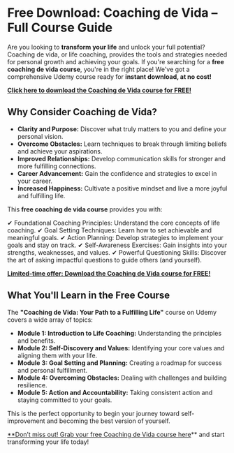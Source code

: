 # Free Download: Coaching de Vida – Full Course Guide

Are you looking to **transform your life** and unlock your full potential? Coaching de vida, or life coaching, provides the tools and strategies needed for personal growth and achieving your goals. If you're searching for a **free coaching de vida course**, you're in the right place! We've got a comprehensive Udemy course ready for **instant download, at no cost!**

[**Click here to download the Coaching de Vida course for FREE!**](https://udemywork.com/coaching-de-vida)

## Why Consider Coaching de Vida?

*   **Clarity and Purpose:** Discover what truly matters to you and define your personal vision.
*   **Overcome Obstacles:** Learn techniques to break through limiting beliefs and achieve your aspirations.
*   **Improved Relationships:** Develop communication skills for stronger and more fulfilling connections.
*   **Career Advancement:** Gain the confidence and strategies to excel in your career.
*   **Increased Happiness:** Cultivate a positive mindset and live a more joyful and fulfilling life.

This **free coaching de vida course** provides you with:

✔ Foundational Coaching Principles: Understand the core concepts of life coaching.
✔ Goal Setting Techniques: Learn how to set achievable and meaningful goals.
✔ Action Planning: Develop strategies to implement your goals and stay on track.
✔ Self-Awareness Exercises: Gain insights into your strengths, weaknesses, and values.
✔ Powerful Questioning Skills: Discover the art of asking impactful questions to guide others (and yourself).

[**Limited-time offer: Download the Coaching de Vida course for FREE!**](https://udemywork.com/coaching-de-vida)

## What You'll Learn in the Free Course

The **"Coaching de Vida: Your Path to a Fulfilling Life"** course on Udemy covers a wide array of topics:

*   **Module 1: Introduction to Life Coaching:** Understanding the principles and benefits.
*   **Module 2: Self-Discovery and Values:** Identifying your core values and aligning them with your life.
*   **Module 3: Goal Setting and Planning:** Creating a roadmap for success and personal fulfillment.
*   **Module 4: Overcoming Obstacles:** Dealing with challenges and building resilience.
*   **Module 5: Action and Accountability:** Taking consistent action and staying committed to your goals.

This is the perfect opportunity to begin your journey toward self-improvement and becoming the best version of yourself.

[**Don’t miss out! Grab your free Coaching de Vida course here](https://udemywork.com/coaching-de-vida)** and start transforming your life today!
